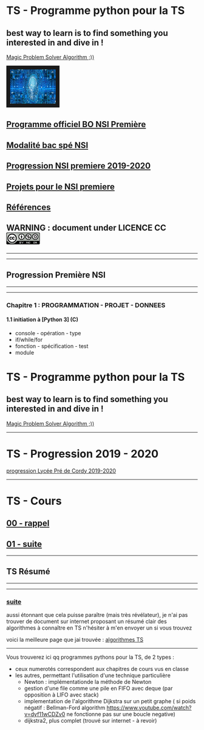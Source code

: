 # TS - Programme python pour la TS
best way to learn is to find something you interested in and dive in !
-------------------------------------------------------------------------------------------------------
[Magic Problem Solver Algorithm ;))](https://proftomcrick.com/2011/04/26/feynman-problem-solving-algorithm/)

<a href="https://www.youtube.com/watch?v=gpJvvH8JFn4" target="_blank"><img src="https://github.com/Math13Net/TS/blob/master/math_ts.jpg" alt="Math TS" width="120" height="90" border="10" /></a>

## [Programme officiel BO NSI Première](https://cache.media.education.gouv.fr/file/SP1-MEN-22-1-2019/26/8/spe633_annexe_1063268.pdf)

## [Modalité bac spé NSI](#bac)

## [Progression NSI premiere 2019-2020](#sommaire)

## [Projets pour le NSI premiere](#projet)

## [Références](#reference)

## WARNING : document under LICENCE CC ![Licence CC](https://github.com/Math13Net/NSI-premiere/blob/master/licence%20CC.png)

------------------------------------------------------------------------------------------------
------------------------------------------------------------------------------------------------

## <a name="sommaire"></a> Progression Première NSI
------------------------------------------------------------------------------------------------
------------------------------------------------------------------------------------------------

### Chapitre 1 : PROGRAMMATION - PROJET - DONNEES
#### 1.1 initiation à [Python 3] (C)
 * console - opération - type
 * if/while/for
 * fonction - spécification - test
 * module










# TS - Programme python pour la TS
best way to learn is to find something you interested in and dive in !
-------------------------------------------------------------------------------------------------------
[Magic Problem Solver Algorithm ;))](https://proftomcrick.com/2011/04/26/feynman-problem-solving-algorithm/)


-----------------------------------------------------------------------------------------------------------------------------
# TS - Progression 2019 - 2020
[progression Lycée Pré de Cordy 2019-2020](https://github.com/Math13Net/TS/blob/master/Progression%20TS%202019%20-%202020.pdf)


-----------------------------------------------------------------------------------------------------------------------------
# TS - Cours

## [00 - rappel](https://www.dropbox.com/home/Math13Net/TS-2019-2020/00%20-%20rappel?preview=2018_TS_Cours_00.pdf)
## [01 - suite](https://www.dropbox.com/home/Math13Net/TS-2019-2020/01%20-%20suite?preview=2019_TS_Cours_01.pdf)




---------------------------------------------------------------------------------------------------------------------------
## <a name="resume"></a> TS Résumé
------------------------------------------------------------------------------------------------
------------------------------------------------------------------------------------------------

### [suite](https://www.lyceedadultes.fr/sitepedagogique/documents/math/mathTermS/01_rappels_suites_algorithme/resume_suites.pdf)




aussi étonnant que cela puisse paraître (mais très révélateur), je n'ai pas trouver de document sur internet
proposant un résumé clair des algorithmes à connaître en TS
n'hésiter à m'en envoyer un si vous trouvez

voici la meilleure page que jai trouvée : [algorithmes TS](https://www.lyceedadultes.fr/sitepedagogique/pages/algorithmes_ti.html)



-------------------------------------------------------------------------------------------------------------------------------
Vous trouverez ici qq programmes pythons pour la TS, de 2 types :
- ceux numerotés correspondent aux chapitres de cours vus en classe
- les autres, permettant l'utilisation d'une technique particulière
     - Newton : implémentationde la méthode de Newton
     - gestion d'une file comme une pile en FIFO avec deque (par opposition à LIFO avec stack)
     - implementation de l'algorithme Dijkstra sur un petit graphe
          ( si poids négatif : Bellman-Ford algorithm https://www.youtube.com/watch?v=dyf11wCDZv0
               ne fonctionne pas sur une boucle negative)
     - dijkstra2, plus complet (trouvé sur internet - à revoir)


